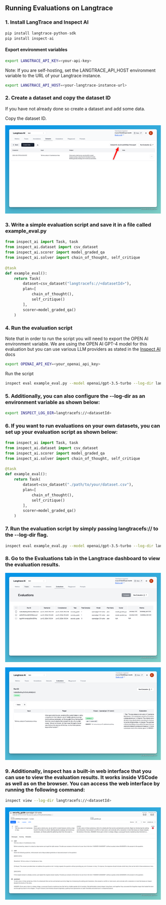 ## Running Evaluations on Langtrace

### 1. Install LangTrace and Inspect AI

```python
pip install langtrace-python-sdk
pip install inspect-ai
```
#### Export environment variables
```bash
export LANGTRACE_API_KEY=<your-api-key>
```

Note: If you are self-hosting, set the LANGTRACE_API_HOST environment variable to the URL of your Langtrace instance.

```bash
export LANGTRACE_API_HOST=<your-langtrace-instance-url>
```

### 2. Create a dataset and copy the dataset ID

If you have not already done so create a dataset and add some data.

Copy the dataset ID. 

![dataset](../assets/copy_dataset_id.png)

### 3. Write a simple evaluation script and save it in a file called example_eval.py

```python
from inspect_ai import Task, task
from inspect_ai.dataset import csv_dataset
from inspect_ai.scorer import model_graded_qa
from inspect_ai.solver import chain_of_thought, self_critique

@task
def example_eval():
    return Task(
        dataset=csv_dataset("langtracefs://<datasetId>"),
        plan=[
            chain_of_thought(),
            self_critique()
        ],
        scorer=model_graded_qa()
    )


```

### 4. Run the evaluation script
Note that in order to run the script you will need to export the OPEN AI environment variable. We are using the OPEN AI GPT-4 model for this evaluation but you can use various LLM providers as stated in the [Inspect AI](https://ukgovernmentbeis.github.io/inspect_ai/) docs

```bash
export OPENAI_API_KEY=<your_openai_api_key>
```
Run the script
```bash
inspect eval example_eval.py --model openai/gpt-3.5-turbo --log-dir langtracefs://<datasetId>
```
### 5. Additionally, you can also configure the --log-dir as an environment variable as shown below:

```bash
export INSPECT_LOG_DIR=langtracefs://<datasetId>
```


### 6. If you want to run evaluations on your own datasets, you can set up your evaluation script as shown below:

```python 
from inspect_ai import Task, task
from inspect_ai.dataset import csv_dataset
from inspect_ai.scorer import model_graded_qa
from inspect_ai.solver import chain_of_thought, self_critique

@task
def example_eval():
    return Task(
        dataset=csv_dataset("./path/to/your/dataset.csv"),
        plan=[
            chain_of_thought(),
            self_critique()
        ],
        scorer=model_graded_qa()
    )
```

### 7. Run the evaluation script by simply passing langtracefs:// to the --log-dir flag.

```bash
inspect eval example_eval.py --model openai/gpt-3.5-turbo --log-dir langtracefs://
```

### 8. Go to the Evaluations tab in the Langtrace dashboard to view the evaluation results.
![Evaluation](../assets/evaluations_1.png)

![Evaluation](../assets/evaluations_2.png)

### 9. Additionally, inspect has a built-in web interface that you can use to view the evaluation results. It works inside VSCode as well as on the browser. You can access the web interface by running the following command:

```bash
inspect view --log-dir langtracefs://<datasetId>
```
![Evaluation](../assets/evaluation_inspect_view.png)


